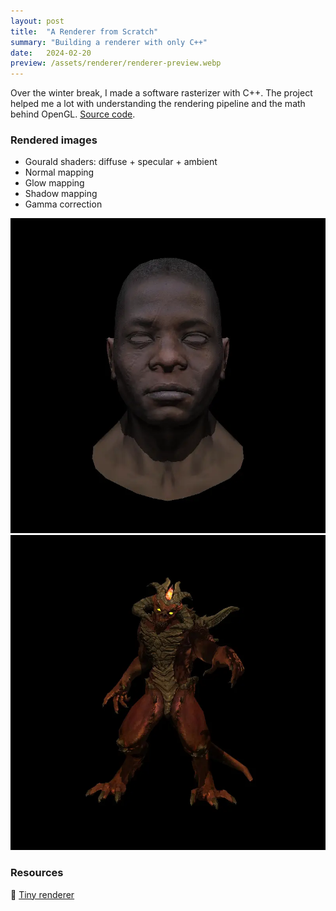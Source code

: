 ```yaml
---
layout: post
title:  "A Renderer from Scratch"
summary: "Building a renderer with only C++"
date:   2024-02-20
preview: /assets/renderer/renderer-preview.webp
---
```


Over the winter break, I made a software rasterizer with C++. The project helped me a lot with understanding the rendering pipeline and the math behind OpenGL. [Source code](https://github.com/PhuongPham7112/rasterizer-from-scratch).

### Rendered images
- Gourald shaders: diffuse + specular + ambient
- Normal mapping
- Glow mapping
- Shadow mapping
- Gamma correction

![Picture 1](/assets/renderer/output-1.webp)
![Picture 2](/assets/renderer/output-2.webp)

### Resources
🔗 [Tiny renderer](https://github.com/ssloy/tinyrenderer/wiki)